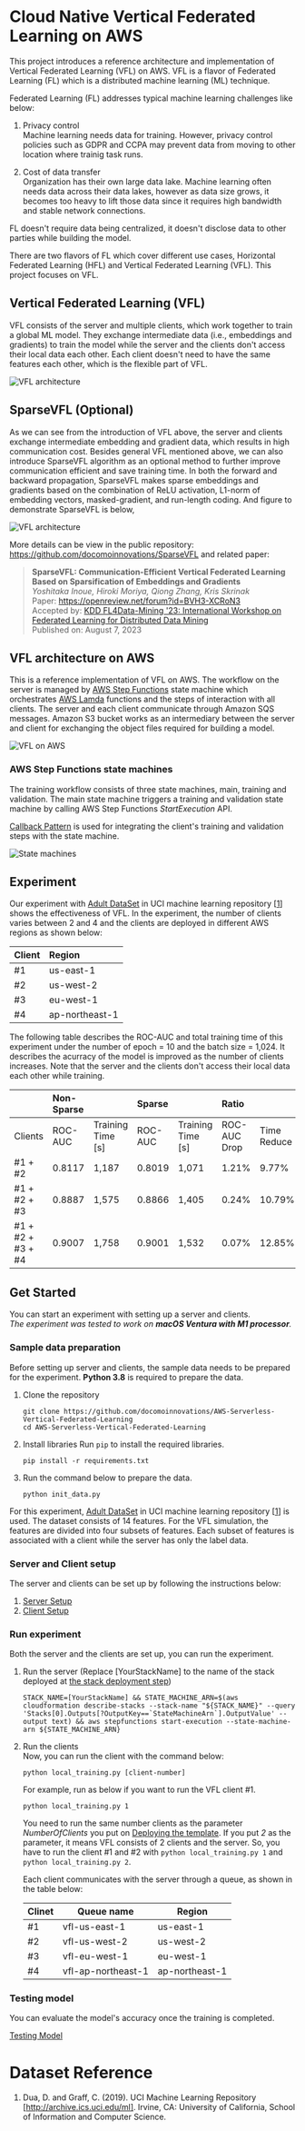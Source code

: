 # Cloud Native Vertical Federated Learning on AWS
This project introduces a reference architecture and implementation of Vertical Federated Learning (VFL) on AWS. VFL is a flavor of Federated Learning (FL) which is a distributed machine learning (ML) technique. 

Federated Learning (FL) addresses typical machine learning challenges like below:

1. Privacy control  
    Machine learning needs data for training. However, privacy control policies such as GDPR and CCPA may prevent data from moving to other location where trainig task runs.  

1. Cost of data transfer  
    Organization has their own large data lake. Machine learning often needs data across their data lakes, however as data size grows, it becomes too heavy to lift those data since it requires high bandwidth and stable network connections.

FL doesn't require data being centralized, it doesn't disclose data to other parties while building the model.

There are two flavors of FL which cover different use cases, Horizontal Federated Learning (HFL) and Vertical Federated Learning (VFL). This project focuses on VFL.

## Vertical Federated Learning (VFL)
VFL consists of the server and multiple clients, which work together to train a global ML model. They exchange intermediate data (i.e., embeddings and gradients) to train the model while the server and the clients don't access their local data each other. Each client doesn't need to have the same features each other, which is the flexible part of VFL.

![VFL architecture](_static/img/VFL%20architecture.png)

## SparseVFL (Optional)
As we can see from the introduction of VFL above, the server and clients exchange intermediate embedding and gradient data, which results in high communication cost. Besides general VFL mentioned above, we can also introduce SparseVFL algorithm as an optional method to further improve communication efficient and save training time. In both the forward and backward propagation, SparseVFL makes sparse embeddings and gradients based on the combination of ReLU activation, L1-norm of embedding vectors, masked-gradient, and run-length coding. And figure to demonstrate SparseVFL is below, 

![VFL architecture](_static/img/sparsevfl.png)

More details can be view in the public repository: https://github.com/docomoinnovations/SparseVFL and related paper:
> **SparseVFL: Communication-Efficient Vertical Federated Learning Based on Sparsification of Embeddings and Gradients** <br/>
> *Yoshitaka Inoue, Hiroki Moriya, Qiong Zhang, Kris Skrinak* <br/>
> Paper: https://openreview.net/forum?id=BVH3-XCRoN3 <br/>
> Accepted by: [KDD FL4Data-Mining '23: International Workshop on Federated Learning for Distributed Data Mining](https://fl4data-mining.github.io/)<br/>
> Published on: August 7, 2023


## VFL architecture on AWS
This is a reference implementation of VFL on AWS. The workflow on the server is managed by [AWS Step Functions](https://aws.amazon.com/step-functions/) state machine which orchestrates [AWS Lamda](https://aws.amazon.com/lambda/) functions and the steps of interaction with all clients. The server and each client communicate through Amazon SQS messages. Amazon S3 bucket works as an intermediary between the server and client for exchanging the object files required for building a model.  

![VFL on AWS](_static/img/VFL%20on%20AWS.png)

### AWS Step Functions state machines
The training workflow consists of three state machines, main, training and validation. The main state machine triggers a training and validation state machine by calling AWS Step Functions *StartExecution* API.  

[Callback Pattern](https://docs.aws.amazon.com/step-functions/latest/dg/callback-task-sample-sqs.html) is used for integrating the client's training and validation steps with the state machine.

![State machines](_static/img/State%20machines.png)

## Experiment
Our experiment with [Adult DataSet](https://archive.ics.uci.edu/ml/datasets/Adult) in UCI machine learning repository [[1](#uci-ml-repo)] shows the effectiveness of VFL. In the experiment, the number of clients varies between 2 and 4 and the clients are deployed in different AWS regions as shown below:

|Client|Region|
| :--- | :--- |
|#1|us-east-1|
|#2|us-west-2|
|#3|eu-west-1|
|#4|ap-northeast-1|

The following table describes the ROC-AUC and total training time of this experiment under the number of epoch = 10 and the batch size = 1,024.
It describes the acurracy of the model is improved as the number of clients increases. Note that the server and the clients don't access their local data each other while training.

||Non-Sparse||Sparse||Ratio||
| :--- | :--- | :--- | :--- | :--- |:--- | :--- |
|Clients|ROC-AUC|Training Time [s]|ROC-AUC|Training Time [s]|ROC-AUC Drop |Time Reduce|
| #1 + #2 | 0.8117 | 1,187 |0.8019 | 1,071 | 1.21%|9.77%|
| #1 + #2 + #3 | 0.8887 | 1,575 |0.8866| 1,405 |0.24%|10.79%|
| #1 + #2 + #3 + #4 | 0.9007 | 1,758 |0.9001 | 1,532 |0.07%|12.85%|

## Get Started
You can start an experiment with setting up a server and clients.\
*The experiment was tested to work on **macOS Ventura with M1 processor**.*

### Sample data preparation
Before setting up server and clients, the sample data needs to be prepared for the experiment.
**Python 3.8** is required to prepare the data.

1. Clone the repository
    ```shell
    git clone https://github.com/docomoinnovations/AWS-Serverless-Vertical-Federated-Learning
    cd AWS-Serverless-Vertical-Federated-Learning
    ```

1. Install libraries
    Run `pip` to install the required libraries.
    ```shell
    pip install -r requirements.txt
    ```

1. Run the command below to prepare the data.
    ```shell
    python init_data.py
    ```

For this experiment, [Adult DataSet](https://archive.ics.uci.edu/ml/datasets/Adult) in UCI machine learning repository [[1](#uci-ml-repo)] is used.  The dataset consists of 14 features. For the VFL simulation, the features are divided into four subsets of features. Each subset of features is associated with a client while the server has only the label data.

### Server and Client setup
The server and clients can be set up by following the instructions below:
1. [Server Setup](server/README.md)
1. [Client Setup](client/README.md)

### Run experiment
Both the server and the clients are set up, you can run the experiment.

1. Run the server (Replace [YourStackName] to the name of the stack deployed at [the stack deployment step](server/README.md#deploying-the-server))
    ```shell
    STACK_NAME=[YourStackName] && STATE_MACHINE_ARN=$(aws cloudformation describe-stacks --stack-name "${STACK_NAME}" --query 'Stacks[0].Outputs[?OutputKey==`StateMachineArn`].OutputValue' --output text) && aws stepfunctions start-execution --state-machine-arn ${STATE_MACHINE_ARN}
    ```

2. Run the clients  
    Now, you can run the client with the command below:
    ```shell
    python local_training.py [client-number]
    ```

    For example, run as below if you want to run the VFL client #1.
    ```shell
    python local_training.py 1
    ```

    You need to run the same number clients as the parameter *NumberOfClients* you put on [Deploying the template](server/README.md#deploying-the-server). If you put *2* as the parameter, it means VFL consists of 2 clients and the server. So, you have to run the client #1 and #2 with `python local_training.py 1` and `python local_training.py 2`.    

    Each client communicates with the server through a queue, as shown in the table below:

    |Clinet|Queue name|Region|
    | --- | --- | --- |
    |#1|vfl-us-east-1|us-east-1|
    |#2|vfl-us-west-2|us-west-2|
    |#3|vfl-eu-west-1|eu-west-1|
    |#4|vfl-ap-northeast-1|ap-northeast-1|

### Testing model
You can evaluate the model's accuracy once the training is completed. 

[Testing Model](test/README.md)

# Dataset Reference
1. <span id="uci-ml-repo">Dua, D. and Graff, C. (2019). UCI Machine Learning Repository [http://archive.ics.uci.edu/ml]. Irvine, CA: University of California, School of Information and Computer Science.</span>
